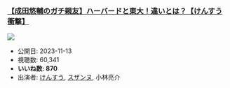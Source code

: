 ### [【成田悠輔のガチ親友】ハーバードと東大！違いとは？【けんすう衝撃】](https://www.youtube.com/watch?v=uf0IWgWW2Rk)
[![](https://img.youtube.com/vi/uf0IWgWW2Rk/sddefault.jpg)](https://www.youtube.com/watch?v=uf0IWgWW2Rk)
-   公開日: 2023-11-13
-   視聴数: 60,341
-   **いいね数: 870**
-   出演者: [けんすう](/rehacq_fan/people/けんすう "wikilink"), [スザンヌ](/rehacq_fan/people/スザンヌ "wikilink"), 小林亮介

